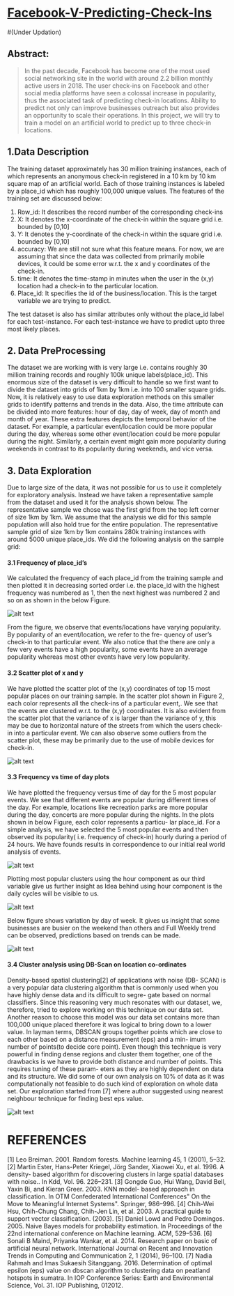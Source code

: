 # [Facebook-V-Predicting-Check-Ins](https://www.kaggle.com/c/facebook-v-predicting-check-ins)
#(Under Updation)
## Abstract:
> In the past decade, Facebook has become one of the most used social networking site in the world with around 2.2 billion monthly active users in 2018. The user check-ins on Facebook and other social media platforms have seen a colossal increase in popularity, thus the associated task of predicting check-in locations. Ability to predict not only can improve businesses outreach but also provides an opportunity to scale their operations. In this project, we will try to train a model on an artificial world to predict up to three check-in locations.

## 1.Data Description
The training dataset approximately has 30 million training instances, each of which represents an anonymous check-in registered in a 10 km by 10 km square map of an artificial world. Each of those training instances is labeled by a place_id which has roughly 100,000 unique values.
The features of the training set are discussed below:
1. Row_id: It describes the record number of the corresponding check-ins
2. X: It denotes the x-coordinate of the check-in within the square grid i.e. bounded by [0,10]
3. Y: It denotes the y-coordinate of the check-in within the square grid i.e. bounded by [0,10]
4. accuracy: We are still not sure what this feature means. For now, we are assuming that since the data was collected from primarily mobile devices, it could be some error w.r.t. the x and y coordinates of the check-in.
5. time: It denotes the time-stamp in minutes when the user in the (x,y) location had a check-in to the particular location.
6. Place_id: It specifies the id of the business/location. This is the target variable we are trying to predict.

The test dataset is also has similar attributes only without the place_id label for each test-instance. For each test-instance we have to predict upto three most likely places.

## 2. Data PreProcessing
The dataset we are working with is very large i.e. contains roughly 30 million training records and roughly 100k unique labels(place_id). This enormous size of the dataset is very difficult to handle so we first want to divide the dataset into grids of 1km by 1km i.e. into 100 smaller square grids. Now, it is relatively easy to use data exploration methods on this smaller grids to identify patterns and trends in the data. Also, the time attribute can be divided into more features: hour of day, day of week, day of month and month of year. These extra features depicts the temporal behavior of the dataset. For example, a particular event/location could be more popular during the day, whereas some other event/location could be more popular during the night. Similarly, a certain event might gain more popularity during weekends in contrast to its popularity during weekends, and vice versa.

## 3. Data Exploration
Due to large size of the data, it was not possible for us to use it completely for exploratory analysis. Instead we have taken a representative sample from the dataset and used it for the analysis shown below. The representative sample we chose was the first grid from the top left corner of size 1km by 1km. We assume that the analysis we did for this sample population will also hold true for the entire population. The representative sample grid of size 1km by 1km contains 280k training instances with around 5000 unique place_ids. We did the following analysis on the sample grid:

#### 3.1 Frequency of place_id’s 
We calculated the frequency of each place_id from the training sample and then plotted it in decreasing sorted order i.e. the place_id with the highest frequency was numbered as 1, then the next highest was numbered 2 and so on as shown in the below Figure. 

![alt text](https://github.com/Riteshbansal/Facebook-V-Predicting-Check-Ins/blob/master/freqplot_place_id.jpg)

From the figure, we observe that events/locations have varying popularity. By popularity of an event/location, we refer to the fre- quency of user’s check-in to that particular event. We also notice that the there are only a few very events have a high popularity, some events have an average popularity whereas most other events have very low popularity.

#### 3.2 Scatter plot of x and y

We have plotted the scatter plot of the (x,y) coordinates of top 15 most popular places on our training sample. In the scatter plot shown in Figure 2, each color represents all the check-ins of a particular event,. We see that the events are clustered w.r.t. to the (x,y) coordinates. It is also evident from the scatter plot that the variance of x is larger than the variance of y, this may be due to horizontal nature of the streets from which the users check-in into a particular event. We can also observe some outliers from the scatter plot, these may be primarily due to the use of mobile devices for check-in.

![alt text](https://github.com/Riteshbansal/Facebook-V-Predicting-Check-Ins/blob/master/Scatter_plot.jpg)

#### 3.3 Frequency vs time of day plots

We have plotted the frequency versus time of day for the 5 most popular events. We see that different events are popular during different times of the day. For example, locations like recreation parks are more popular during the day, concerts are more popular during the nights. In the plots shown in below Figure, each color represents a particu- lar place_id. For a simple analysis, we have selected the 5 most popular events and then observed its popularity( i.e. frequency of check-in) hourly during a period of 24 hours. We have founds results in correspondence to our initial real world analysis of events.

![alt text](https://github.com/Riteshbansal/Facebook-V-Predicting-Check-Ins/blob/master/hour.jpg)

Plotting most popular clusters using the hour component as our third variable give us further insight as Idea behind using hour component is the daily cycles will be visible to us.

![alt text](https://github.com/Riteshbansal/Facebook-V-Predicting-Check-Ins/blob/master/Top5PlaceIds.png)

Below figure shows variation by day of week. It gives us insight that some businesses are busier on the weekend than others and Full Weekly trend can be observed, predictions based on trends can be made.

![alt text](https://github.com/Riteshbansal/Facebook-V-Predicting-Check-Ins/blob/master/Top5PlaceIdsdaywise.png)

#### 3.4 Cluster analysis using DB-Scan on location co-ordinates

Density-based spatial clustering[2] of applications with noise (DB- SCAN) is a very popular data clustering algorithm that is commonly used when you have highly dense data and its difficult to segre- gate based on normal classifiers. Since this reasoning very much resonates with our dataset, we, therefore, tried to explore working on this technique on our data set. Another reason to choose this model was our data set contains more than 100,000 unique placed therefore it was logical to bring down to a lower value. In layman terms, DBSCAN groups together points which are close to each other based on a distance measurement (eps) and a min- imum number of points(to decide core point). Even though this technique is very powerful in finding dense regions and cluster them together, one of the drawbacks is we have to provide both distance and number of points. This requires tuning of these param- eters as they are highly dependent on data and its structure. We did some of our own analysis on 10% of data as it was computationally not feasible to do such kind of exploration on whole data set. Our exploration started from [7] where author suggested using nearest neighbour technique for finding best eps value.

![alt text](https://github.com/Riteshbansal/Facebook-V-Predicting-Check-Ins/blob/master/nearest_neighbour.png)



# REFERENCES
[1] Leo Breiman. 2001. Random forests. Machine learning 45, 1 (2001), 5–32.
[2] Martin Ester, Hans-Peter Kriegel, Jörg Sander, Xiaowei Xu, et al. 1996. A density- based algorithm for discovering clusters in large spatial databases with noise.. In
Kdd, Vol. 96. 226–231.
[3] Gongde Guo, Hui Wang, David Bell, Yaxin Bi, and Kieran Greer. 2003. KNN model- based approach in classification. In OTM Confederated International Conferences" On the Move to Meaningful Internet Systems". Springer, 986–996.
[4] Chih-Wei Hsu, Chih-Chung Chang, Chih-Jen Lin, et al. 2003. A practical guide to support vector classification. (2003).
[5] Daniel Lowd and Pedro Domingos. 2005. Naive Bayes models for probability estimation. In Proceedings of the 22nd international conference on Machine learning. ACM, 529–536.
[6] Sonali B Maind, Priyanka Wankar, et al. 2014. Research paper on basic of artificial neural network. International Journal on Recent and Innovation Trends in Computing and Communication 2, 1 (2014), 96–100.
[7] Nadia Rahmah and Imas Sukaesih Sitanggang. 2016. Determination of optimal epsilon (eps) value on dbscan algorithm to clustering data on peatland hotspots in sumatra. In IOP Conference Series: Earth and Environmental Science, Vol. 31. IOP Publishing, 012012.


